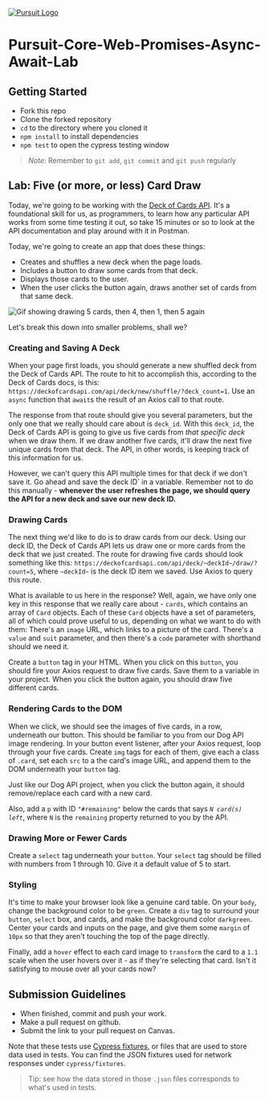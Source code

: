 [![Pursuit Logo](https://avatars1.githubusercontent.com/u/5825944?s=200&v=4)](https://pursuit.org)

# Pursuit-Core-Web-Promises-Async-Await-Lab

## Getting Started

- Fork this repo
- Clone the forked repository
- `cd` to the directory where you cloned it
- `npm install` to install dependencies
- `npm test` to open the cypress testing window

> _Note_: Remember to `git add`, `git commit` and `git push` regularly

## Lab: Five (or more, or less) Card Draw

Today, we're going to be working with the [Deck of Cards API](https://deckofcardsapi.com/).
It's a foundational skill for us, as programmers, to learn how any particular API works from some time testing it out, so take 15 minutes or so to look at the API documentation and play around with it in Postman.

Today, we're going to create an app that does these things:

- Creates and shuffles a new deck when the page loads.
- Includes a button to draw some cards from that deck.
- Displays those cards to the user.
- When the user clicks the button again, draws another set of cards from that same deck.

![Gif showing drawing 5 cards, then 4, then 1, then 5 again](https://user-images.githubusercontent.com/3335181/110512776-82739600-80d3-11eb-8b97-41b32e0d929c.gif)

Let's break this down into smaller problems, shall we?

### Creating and Saving A Deck

When your page first loads, you should generate a new shuffled deck from the Deck of Cards API.
The route to hit to accomplish this, according to the Deck of Cards docs, is this: `https://deckofcardsapi.com/api/deck/new/shuffle/?deck_count=1`.
Use an `async` function that `await`s the result of an Axios call to that route.

The response from that route should give you several parameters, but the only one that we really should care about is `deck_id`.
With this `deck_id`, the Deck of Cards API is going to give us five cards from _that specific deck_ when we draw them.
If we draw another five cards, it'll draw the next five unique cards from that deck.
The API, in other words, is keeping track of this information for us.

However, we can't query this API multiple times for that deck if we don't save it.
Go ahead and save the deck ID` in a variable.
Remember not to do this manually - **whenever the user refreshes the page, we should query the API for a new deck and save our new deck ID.**

### Drawing Cards

The next thing we'd like to do is to draw cards from our deck.
Using our deck ID, the Deck of Cards API lets us draw one or more cards from the deck that we just created.
The route for drawing five cards should look something like this: `https://deckofcardsapi.com/api/deck/~deckId~/draw/?count=5`, where `~deckId~` is the deck ID item we saved.
Use Axios to query this route.

What is available to us here in the response? Well, again, we have only one key in this response that we really care about - `cards`, which contains an array of `Card` objects.
Each of these `Card` objects have a set of parameters, all of which could prove useful to us, depending on what we want to do with them: There's an `image` URL, which links to a picture of the card.
There's a `value` and `suit` parameter, and then there's a `code` parameter with shorthand should we need it.

Create a `button` tag in your HTML.
When you click on this `button`, you should fire your Axios request to draw five cards.
Save them to a variable in your project.
When you click the button again, you should draw five different cards.

### Rendering Cards to the DOM

When we click, we should see the images of five cards, in a row, underneath our button.
This should be familiar to you from our Dog API image rendering.
In your button event listener, after your Axios request, loop through your five cards.
Create `img` tags for each of them, give each a class of `.card`, set each `src` to a the card's image URL, and append them to the DOM underneath your `button` tag.

Just like our Dog API project, when you click the button again, it should remove/replace each card with a new card.

Also, add a `p` with ID `"#remaining"` below the cards that says _`N card(s) left`_, where `N` is the `remaining` property returned to you by the API.

### Drawing More or Fewer Cards

Create a `select` tag underneath your `button`.
Your `select` tag should be filled with numbers from 1 through 10.
Give it a default value of 5 to start.

### Styling

It's time to make your browser look like a genuine card table.
On your `body`, change the background color to be `green`.
Create a `div` tag to surround your `button`, `select` box, and cards, and make the background color `darkgreen`.
Center your cards and inputs on the page, and give them some `margin` of `10px` so that they aren't touching the top of the page directly.

Finally, add a `hover` effect to each card image to `transform` the card to a `1.1` scale when the user hovers over it - as if they're selecting that card.
Isn't it satisfying to mouse over all your cards now?

## Submission Guidelines

- When finished, commit and push your work.
- Make a pull request on github.
- Submit the link to your pull request on Canvas.

Note that these tests use [Cypress fixtures](https://docs.cypress.io/api/commands/fixture.html), or files that are used to store data used in tests.
You can find the JSON fixtures used for network responses under `cypress/fixtures`.

> Tip: see how the data stored in those `.json` files corresponds to what's used in tests.
